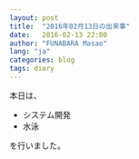 ```yaml
---
layout: post
title:  "2016年02月13日の出来事"
date:   2016-02-13 22:00
author: "FUNABARA Masao"
lang: "ja"
categories: blog
tags: diary
---
```


本日は、

* システム開発
* 水泳

を行いました。

